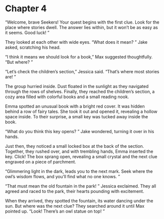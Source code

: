# Chapter 4
“Welcome, brave Seekers! Your quest begins with the first clue. Look for the place where stories dwell. The answer lies within, but it won’t be as easy as it seems. Good luck! ”

They looked at each other with wide eyes. “What does it mean? ” Jake asked, scratching his head. 

“I think it means we should look for a book,” Max suggested thoughtfully. “But where? ”

“Let’s check the children’s section,” Jessica said. “That’s where most stories are! ”

The group hurried inside. Dust floated in the sunlight as they navigated through the rows of shelves. Finally, they reached the children’s section, a cozy area filled with colorful books and a small reading nook. 

Emma spotted an unusual book with a bright red cover. It was hidden behind a row of fairy tales. She took it out and opened it, revealing a hollow space inside. To their surprise, a small key was tucked away inside the book. 

“What do you think this key opens? ” Jake wondered, turning it over in his hands. 

Just then, they noticed a small locked box at the back of the section. Together, they rushed over, and with trembling hands, Emma inserted the key. Click! The box sprang open, revealing a small crystal and the next clue engraved on a piece of parchment. 

“Glimmering light in the dark, leads you to the next mark. Seek where the owl’s wisdom flows, and you’ll find what no one knows. ”

“That must mean the old fountain in the park! ” Jessica exclaimed. They all agreed and raced to the park, their hearts pounding with excitement. 

When they arrived, they spotted the fountain, its water dancing under the sun. But where was the next clue? They searched around it until Max pointed up. “Look! There’s an owl statue on top! ”
